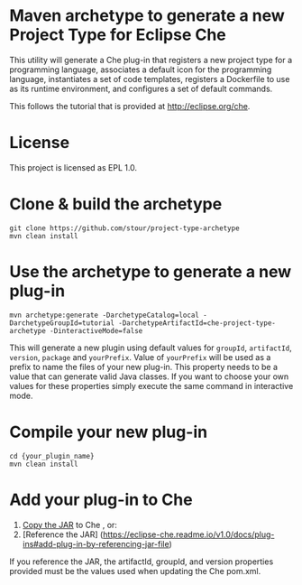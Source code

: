 # Maven archetype to generate a new Project Type for Eclipse Che
This utility will generate a Che plug-in that registers a new project type for a programming language, associates a default icon for the programming language, instantiates a set of code templates, registers a Dockerfile to use as its runtime environment, and configures a set of default commands.

This follows the tutorial that is provided at http://eclipse.org/che.

# License
This project is licensed as EPL 1.0.

# Clone & build the archetype
    git clone https://github.com/stour/project-type-archetype
    mvn clean install

# Use the archetype to generate a new plug-in
    mvn archetype:generate -DarchetypeCatalog=local -DarchetypeGroupId=tutorial -DarchetypeArtifactId=che-project-type-archetype -DinteractiveMode=false
This will generate a new plugin using default values for `groupId`, `artifactId`, `version`, `package` and `yourPrefix`.
Value of `yourPrefix` will be used as a prefix to name the files of your new plug-in. This property needs to be a value that can generate valid Java classes.
If you want to choose your own values for these properties simply execute the same command in interactive mode.

# Compile your new plug-in
    cd {your_plugin_name}
    mvn clean install

# Add your plug-in to Che
1. [Copy the JAR](https://eclipse-che.readme.io/v1.0/docs/plug-ins#add-plug-in-by-copying-jar-file) to Che , or:
2. [Reference the JAR] (https://eclipse-che.readme.io/v1.0/docs/plug-ins#add-plug-in-by-referencing-jar-file)

If you reference the JAR, the artifactId, groupId, and version properties provided must be the values used when updating the Che pom.xml.

